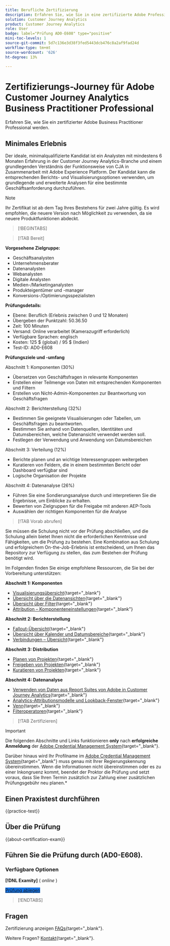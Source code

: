 ```yaml
---
title: Berufliche Zertifizierung
description: Erfahren Sie, wie Sie in eine zertifizierte Adobe Professional werden. [!DNL Customer Journey Analytics]
solution: Customer Journey Analytics
product: Customer Journey Analytics
role: User
badge: label="Prüfung AD0-E608" type="positive"
mini-toc-levels: 1
source-git-commit: 5d7c136e3d38f3fed5443dcb476c8a2af9fad24d
workflow-type: tm+mt
source-wordcount: '626'
ht-degree: 13%

---
```


# Zertifizierungs-Journey für Adobe Customer Journey Analytics Business Practitioner Professional

Erfahren Sie, wie Sie ein zertifizierter Adobe Business Practitioner Professional werden.

## Minimales Erlebnis

Der ideale, minimalqualifizierte Kandidat ist ein Analysten mit mindestens 6 Monaten Erfahrung in der Customer Journey Analytics-Branche und einem grundlegenden Verständnis der Funktionsweise von CJA in Zusammenarbeit mit Adobe Experience Platform. Der Kandidat kann die entsprechenden Berichts- und Visualisierungsoptionen verwenden, um grundlegende und erweiterte Analysen für eine bestimmte Geschäftsanforderung durchzuführen.

>[!NOTE]
>
>Ihr Zertifikat ist ab dem Tag Ihres Bestehens für zwei Jahre gültig. Es wird empfohlen, die neuere Version nach Möglichkeit zu verwenden, da sie neuere Produktfunktionen abdeckt.

>[!BEGINTABS]

>[!TAB Bereit]

**Vorgesehene Zielgruppe:**

* Geschäftsanalysten
* Unternehmensberater
* Datenanalysten
* Webanalysten
* Digitale Analysten
* Medien-/Marketinganalysten
* Produkteigentümer und -manager
* Konversions-/Optimierungsspezialisten

**Prüfungsdetails:**

* Ebene: Beruflich (Erlebnis zwischen 0 und 12 Monaten)
* Übergeben der Punktzahl: 50.36.50
* Zeit: 100 Minuten
* Versand: Online verarbeitet (Kamerazugriff erforderlich)
* Verfügbare Sprachen: englisch
* Kosten: 125 $ (global) / 95 $ (Indien)
* Test-ID: AD0-E608

**Prüfungsziele und -umfang**

Abschnitt 1: Komponenten (30%)

* Übersetzen von Geschäftsfragen in relevante Komponenten
* Erstellen einer Teilmenge von Daten mit entsprechenden Komponenten und Filtern
* Erstellen von Nicht-Admin-Komponenten zur Beantwortung von Geschäftsfragen

Abschnitt 2: Berichterstellung (32%)

* Bestimmen Sie geeignete Visualisierungen oder Tabellen, um Geschäftsfragen zu beantworten.
* Bestimmen Sie anhand von Datenquellen, Identitäten und Datumsbereichen, welche Datenansicht verwendet werden soll.
* Festlegen der Verwendung und Anwendung von Datumsbereichen

Abschnitt 3: Verteilung (12%)

* Berichte planen und an wichtige Interessengruppen weitergeben
* Kuratieren von Feldern, die in einem bestimmten Bericht oder Dashboard verfügbar sind
* Logische Organisation der Projekte

Abschnitt 4: Datenanalyse (26%)

* Führen Sie eine Sondierungsanalyse durch und interpretieren Sie die Ergebnisse, um Einblicke zu erhalten.
* Bewerten von Zielgruppen für die Freigabe mit anderen AEP-Tools
* Auswählen der richtigen Komponenten für die Analyse

>[!TAB Vorab abrufen]

Sie müssen die Schulung nicht vor der Prüfung abschließen, und die Schulung allein bietet Ihnen nicht die erforderlichen Kenntnisse und Fähigkeiten, um die Prüfung zu bestehen. Eine Kombination aus Schulung und erfolgreichem On-the-Job-Erlebnis ist entscheidend, um Ihnen das Repository zur Verfügung zu stellen, das zum Bestehen der Prüfung benötigt wird.

Im Folgenden finden Sie einige empfohlene Ressourcen, die Sie bei der Vorbereitung unterstützen:

**Abschnitt 1: Komponenten**

* [Visualisierungsübersicht](https://experienceleague.adobe.com/docs/analytics-platform/using/cja-workspace/visualizations/freeform-analysis-visualizations.html){target="_blank"}
* [Übersicht über die Datenansichten](https://experienceleague.adobe.com/docs/analytics-platform/using/cja-dataviews/data-views.html?lang=de){target="_blank"}
* [Übersicht über Filter](https://experienceleague.adobe.com/docs/analytics-platform/using/cja-components/cja-filters/filters-overview.html?lang=de){target="_blank"}
* [ Attribution – Komponenteneinstellungen](https://experienceleague.adobe.com/docs/analytics-platform/using/cja-dataviews/component-settings/attribution.html){target="_blank"}

**Abschnitt 2: Berichterstellung**

* [Fallout-Übersicht](https://experienceleague.adobe.com/docs/analytics-platform/using/cja-workspace/visualizations/fallout/fallout-flow.html){target="_blank"}
* [Übersicht über Kalender und Datumsbereiche](https://experienceleague.adobe.com/docs/analytics-platform/using/cja-components/cja-date-ranges/calendar.html){target="_blank"}
* [Verbindungen – Übersicht](https://experienceleague.adobe.com/docs/analytics-platform/using/cja-connections/overview.html?lang=de){target="_blank"}

**Abschnitt 3: Distribution**

* [Planen von Projekten](https://experienceleague.adobe.com/docs/analytics-platform/using/cja-workspace/curate-share/t-schedule-report.html?lang=de){target="_blank"}
* [Freigeben von Projekten](https://experienceleague.adobe.com/docs/analytics-platform/using/cja-workspace/curate-share/share-projects.html?lang=de){target="_blank"}
* [Kuratieren von Projekten](https://experienceleague.adobe.com/docs/analytics-platform/using/cja-workspace/curate-share/curate.html){target="_blank"}

**Abschnitt 4: Datenanalyse**

* [Verwenden von Daten aus Report Suites von Adobe in Customer Journey Analytics](https://experienceleague.adobe.com/docs/analytics-platform/using/compare-aa-cja/cja-aa-comparison/aa-data-in-cja.html){target="_blank"}
* [Analytics-Attributionsmodelle und Lookback-Fenster](https://experienceleague.adobe.com/docs/analytics/analyze/analysis-workspace/attribution/models.html?lang=en%22%3ehttps://experienceleague.adobe.com/docs/analytics/analyze/analysis-workspace/attribution/models.html){target="_blank"}
* [Venn](https://experienceleague.adobe.com/docs/analytics/analyze/analysis-workspace/visualizations/venn.html?lang=de){target="_blank"}
* [Filteroperatoren](https://experienceleague.adobe.com/docs/analytics-platform/using/cja-components/cja-filters/operators.html){target="_blank"}

>[!TAB Zertifizieren]

>[!IMPORTANT]
>
>Die folgenden Abschnitte und Links funktionieren **only**  nach **erfolgreiche Anmeldung** der [Adobe Credential Management System](https://www.certmetrics.com/adobe){target="_blank"}.
>
>Darüber hinaus wird Ihr Profilname im [Adobe Credential Management System](https://www.certmetrics.com/adobe){target="_blank"} muss genau mit Ihrer Regierungskennung übereinstimmen. Wenn die Informationen nicht übereinstimmen oder es zu einer Inkongruenz kommt, beendet der Proktor die Prüfung und setzt voraus, dass Sie Ihren Termin zusätzlich zur Zahlung einer zusätzlichen Prüfungsgebühr neu planen.*


## Einen Praxistest durchführen

{{practice-test}}

## Über die Prüfung

{{about-certification-exam}}

## Führen Sie die Prüfung durch (AD0-E608).

### Verfügbare Optionen

**[!DNL Examity]** ( *online* )

<a href="https://www.certmetrics.com/adobe/candidate/examity_sso.aspx?eid=AD0-E608" target="_blank" class="spectrum-Button spectrum-Button--fill spectrum-Button--accent spectrum-Button--sizeM is-margin-bottom-big-big at-element-click-tracking" style="background-color:#1473E6">

<span class="spectrum-Button-label has-no-wrap">
   Prüfung ablegen
</span>
</a>

>[!ENDTABS]

## Fragen

Zertifizierung anzeigen [FAQs](https://experienceleague.adobe.com/docs/certification/certification/faq.html){target="_blank"}.

Weitere Fragen? [Kontakt](mailto:certif@adobe.com){target="_blank"}.
